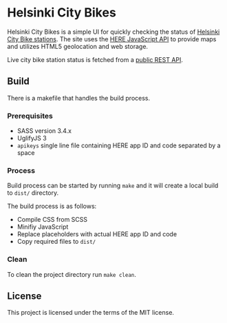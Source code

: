 # Helsinki City Bikes

Helsinki City Bikes is a simple UI for quickly checking the status of [Helsinki City Bike stations](https://www.hsl.fi/en/citybikes). The site uses the [HERE JavaScript API](https://developer.here.com/develop/javascript-api) to provide maps and utilizes HTML5 geolocation and web storage.

Live city bike station status is fetched from a [public REST API](https://api.digitransit.fi/routing/v1/routers/hsl/bike_rental).

## Build

There is a makefile that handles the build process.

### Prerequisites

 * SASS version 3.4.x
 * UglifyJS 3
 * ```apikeys``` single line file containing HERE app ID and code separated by a space

### Process

Build process can be started by running ```make``` and it will create a local build to ```dist/``` directory.

The build process is as follows:
 * Compile CSS from SCSS
 * Minifiy JavaScript
 * Replace placeholders with actual HERE app ID and code
 * Copy required files to ```dist/```

### Clean

To clean the project directory run ```make clean```.

## License

This project is licensed under the terms of the MIT license.